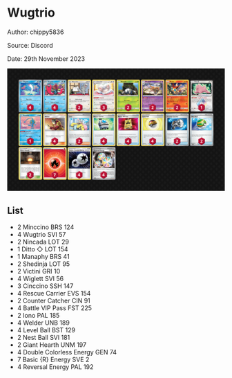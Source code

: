 # Wugtrio

Author: chippy5836

Source: Discord

Date: 29th November 2023

![decklist](../../images/PAR/Wugtrio/1-%20Wugtrio.png)

## List

* 2 Minccino BRS 124
* 4 Wugtrio SVI 57
* 2 Nincada LOT 29
* 1 Ditto ◇ LOT 154
* 1 Manaphy BRS 41
* 2 Shedinja LOT 95
* 2 Victini GRI 10
* 4 Wiglett SVI 56
* 3 Cinccino SSH 147
* 4 Rescue Carrier EVS 154
* 2 Counter Catcher CIN 91
* 4 Battle VIP Pass FST 225
* 2 Iono PAL 185
* 4 Welder UNB 189
* 4 Level Ball BST 129
* 2 Nest Ball SVI 181
* 2 Giant Hearth UNM 197
* 4 Double Colorless Energy GEN 74
* 7 Basic {R} Energy SVE 2
* 4 Reversal Energy PAL 192
